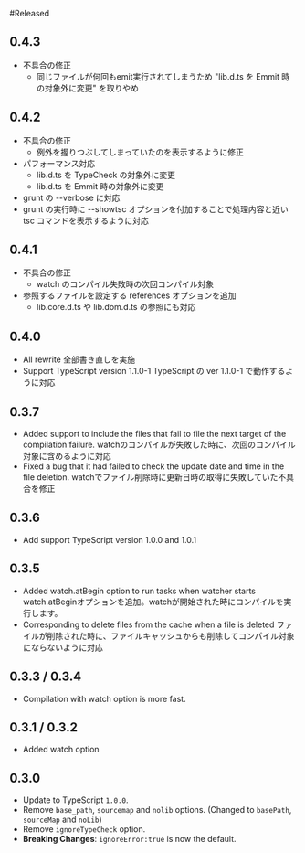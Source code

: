 #Released

## 0.4.3
* 不具合の修正
  * 同じファイルが何回もemit実行されてしまうため "lib.d.ts を Emmit 時の対象外に変更" を取りやめ

## 0.4.2
* 不具合の修正
  * 例外を握りつぶしてしまっていたのを表示するように修正
* パフォーマンス対応
  * lib.d.ts を TypeCheck の対象外に変更
  * lib.d.ts を Emmit 時の対象外に変更
* grunt の --verbose に対応
* grunt の実行時に --showtsc オプションを付加することで処理内容と近い tsc コマンドを表示するように対応

## 0.4.1
* 不具合の修正
  * watch のコンパイル失敗時の次回コンパイル対象
* 参照するファイルを設定する references オプションを追加
  * lib.core.d.ts や lib.dom.d.ts の参照にも対応


## 0.4.0
* All rewrite
  全部書き直しを実施
* Support TypeScript version 1.1.0-1
  TypeScript の ver 1.1.0-1 で動作するように対応

## 0.3.7
* Added support to include the files that fail to file the next target of the compilation failure.
  watchのコンパイルが失敗した時に、次回のコンパイル対象に含めるように対応
* Fixed a bug that it had failed to check the update date and time in the file deletion.
  watchでファイル削除時に更新日時の取得に失敗していた不具合を修正

## 0.3.6
* Add support TypeScript version 1.0.0 and 1.0.1

## 0.3.5
* Added watch.atBegin option to run tasks when watcher starts
  watch.atBeginオプションを追加。watchが開始された時にコンパイルを実行します。
* Corresponding to delete files from the cache when a file is deleted
  ファイルが削除された時に、ファイルキャッシュからも削除してコンパイル対象にならないように対応

## 0.3.3 / 0.3.4
* Compilation with watch option is more fast.

## 0.3.1 / 0.3.2
* Added watch option

## 0.3.0
* Update to TypeScript `1.0.0`.
* Remove `base_path`, `sourcemap` and `nolib` options. (Changed to `basePath`, `sourceMap` and `noLib`)
* Remove `ignoreTypeCheck` option.
* **Breaking Changes**: `ignoreError:true` is now the default.
